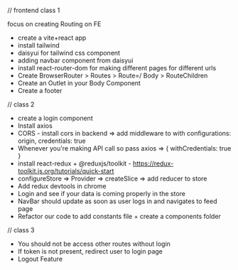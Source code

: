 // frontend class 1

focus on creating Routing on FE 

- create a vite+react app
- install tailwind
- daisyui for tailwind css component
- adding navbar component from daisyui
- install react-router-dom for making different pages for different urls
- Create BrowserRouter > Routes > Route=/ Body > RouteChildren
- Create an Outlet in your Body Component
- Create a footer

// class 2

- create a login component 
- Install axios
- CORS - install cors in backend => add middleware to with configurations: origin, credentials: true
- Whenever you're making API call so pass axios => { withCredentials: true }
- install react-redux + @reduxjs/toolkit - https://redux-toolkit.js.org/tutorials/quick-start
- configureStore => Provider => createSlice => add reducer to store
- Add redux devtools in chrome
- Login and see if your data is coming properly in the store
- NavBar should update as soon as user logs in and navigates to feed page
- Refactor our code to add constants file + create a components folder

// class 3

- You should not be access other routes without login
- If token is not present, redirect user to login page
- Logout Feature

